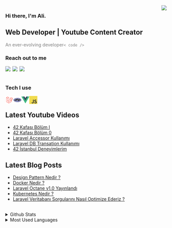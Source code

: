 <img src="https://media.giphy.com/media/WFZvB7VIXBgiz3oDXE/source.gif" align="right" height="250">

### Hi there, I'm Ali.

## Web Developer | Youtube Content Creator

<font color="grey">An ever-evolving developer`< code />` </font>

### Reach out to me

[<img  width="22" src="https://unpkg.com/simple-icons@v4/icons/youtube.svg" align="left" />][youtube]
[<img  width="22" src="https://unpkg.com/simple-icons@v4/icons/twitter.svg" align="left" />][twitter]
[<img  width="22" src="https://unpkg.com/simple-icons@v4/icons/linkedin.svg" align="left" />][linkedin]

<br />
<br />

### Tech I use

<img align="left"  src="https://raw.githubusercontent.com/github/explore/80688e429a7d4ef2fca1e82350fe8e3517d3494d/topics/laravel/laravel.png" width="25" height="25" />
<img align="left" src="https://raw.githubusercontent.com/github/explore/80688e429a7d4ef2fca1e82350fe8e3517d3494d/topics/php/php.png" width="25" height="25" />
<img align="left" src="https://raw.githubusercontent.com/github/explore/80688e429a7d4ef2fca1e82350fe8e3517d3494d/topics/vue/vue.png" width="25" height="25" />
<img align="left" src="https://raw.githubusercontent.com/github/explore/80688e429a7d4ef2fca1e82350fe8e3517d3494d/topics/javascript/javascript.png" width="25" height="25" />

<br />

## Latest Youtube Videos

<!-- YOUTUBE:START -->
- [42 Kafası Bölüm I](https://www.youtube.com/watch?v=17lCzmojoog)
- [42 Kafası Bölüm 0](https://www.youtube.com/watch?v=vpPhb5jNotY)
- [Laravel Accessor Kullanımı](https://www.youtube.com/watch?v=8tEgKzD8aDY)
- [Laravel DB Transation Kullanımı](https://www.youtube.com/watch?v=UBzSEEprbfM)
- [42 İstanbul Deneyimlerim](https://www.youtube.com/watch?v=yDTkPzT6VV0)
<!-- YOUTUBE:END -->

## Latest Blog Posts

<!-- BLOG-POST-LIST:START -->
- [Design Pattern Nedir ?](https://www.karabayyazilim.com/blog/design-pattern-nedir-2021-12-18-143754)
- [Docker Nedir ?](https://www.karabayyazilim.com/blog/docker-nedir-2021-06-24-162807)
- [Laravel Octane v1.0 Yayınlandı](https://www.karabayyazilim.com/blog/laravel-octane-v10-yayinlandi-2021-05-12-212603)
- [Kubernetes Nedir ?](https://www.karabayyazilim.com/blog/kubernetes-nedir-2021-03-24-191423)
- [Laravel Veritabanı Sorgularını Nasıl Optimize Ederiz ?](https://www.karabayyazilim.com/blog/laravel-veritabani-sorgularini-nasil-optimize-ederiz-2021-03-21-185044)
<!-- BLOG-POST-LIST:END -->

<br />

<details>
<summary>Github Stats</summary>
<img src="https://github-readme-stats.vercel.app/api?username=karabayyazilim&theme=radical" >
</details>

<details>
<summary>Most Used Languages</summary>
<img src="https://github-readme-stats.vercel.app/api/top-langs/?username=karabayyazilim&layout=radical" >
</details>

[youtube]: https://www.youtube.com/c/karabayyazilim
[twitter]: https://twitter.com/karabayyazilim
[linkedin]: https://www.linkedin.com/in/karabayyazilim
